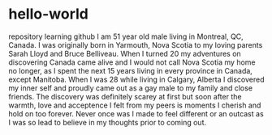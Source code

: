# hello-world
repository learning  github
I am 51 year old male living in Montreal, QC, Canada.  I was originally born in Yarmouth, Nova Scotia to my loving parents Sarah Lloyd and Bruce Belliveau.  When I turned 20 my adventures on discovering Canada came alive and I would not call Nova Scotia my home no longer, as I spent the next 15 years living in every province in Canada, except Manitoba. When I was 28 while living in Calgary, Alberta I discovered my inner self and proudly came out as a gay male to my family and close friends.  The discovery was definitely scarey at first but soon after the warmth, love and acceptence I felt from my peers is moments I cherish and hold on too forever.  Never once was I made to feel different or an outcast as I was so lead to believe in my thoughts prior to coming out.
